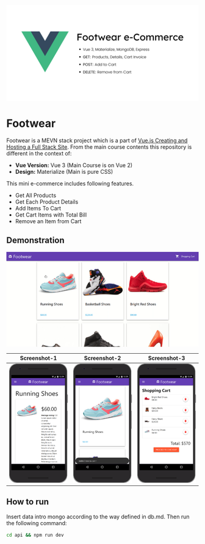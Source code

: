 ![banner](assets/banner.png)

# Footwear

Footwear is a MEVN stack project which is a part of [Vue.js Creating and Hosting a Full Stack Site](https://www.linkedin.com/learning/vue-js-creating-and-hosting-a-full-stack-site). From the main course contents this repository is different in the context of:

- **Vue Version:** Vue 3 (Main Course is on Vue 2)
- **Design:** Materialize (Main is pure CSS)

This mini e-commerce includes following features.

- Get All Products
- Get Each Product Details
- Add Items To Cart
- Get Cart Items with Total Bill
- Remove an Item from Cart

## Demonstration

![app](assets/app.gif)

| Screenshot-1             | Screenshot-2             | Screenshot-3             |
| ------------------------ | ------------------------ | ------------------------ |
| ![app](assets/scr_2.png) | ![app](assets/scr_3.png) | ![app](assets/scr_4.png) |

## How to run

Insert data intro mongo according to the way defined in db.md. Then run the following command:

```sh
cd api && npm run dev
```
